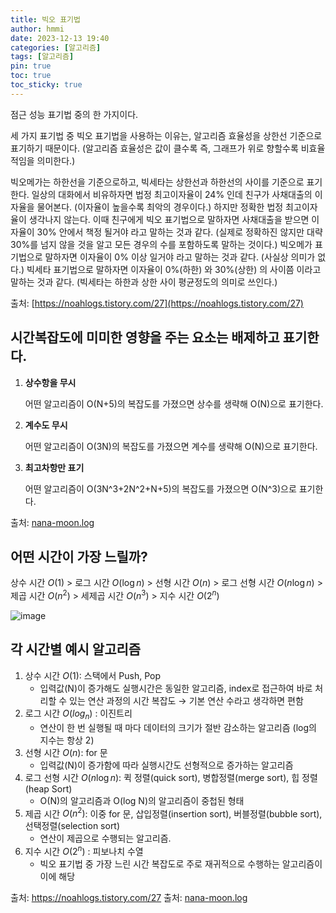 ```yaml
---
title: 빅오 표기법
author: hmmi
date: 2023-12-13 19:40
categories: [알고리즘]
tags: [알고리즘]
pin: true
toc: true
toc_sticky: true
---
```

점근 성능 표기법 중의 한 가지이다.

세 가지 표기법 중 빅오 표기법을 사용하는 이유는, 알고리즘 효율성을 상한선 기준으로 표기하기 때문이다. (알고리즘 효율성은 값이 클수록 즉, 그래프가 위로 향할수록 비효율적임을 의미한다.)

빅오메가는 하한선을 기준으로하고, 빅세타는 상한선과 하한선의 사이를 기준으로 표기한다. 일상의 대화에서 비유하자면 법정 최고이자율이 24% 인데 친구가 사채대출의 이자율을 물어본다. (이자율이 높을수록 최악의 경우이다.)
하지만 정확한 법정 최고이자율이 생각나지 않는다. 이때 친구에게 빅오 표기법으로 말하자면 사채대출을 받으면 이자율이 30% 안에서 책정 될거야 라고 말하는 것과 같다. (실제로 정확하진 않지만 대략 30%를 넘지 않을 것을 알고 모든 경우의 수를 포함하도록 말하는 것이다.)
빅오메가 표기법으로 말하자면 이자율이 0% 이상 일거야 라고 말하는 것과 같다. (사실상 의미가 없다.)
빅세타 표기법으로 말하자면 이자율이 0%(하한) 와 30%(상한) 의 사이쯤 이라고 말하는 것과 같다.
(빅세타는 하한과 상한 사이 평균정도의 의미로 쓰인다.)

출처: [https://noahlogs.tistory.com/27](https://noahlogs.tistory.com/27) 

## 시간복잡도에 미미한 영향을 주는 요소는 배제하고 표기한다.

1. **상수항을 무시**
    
    어떤 알고리즘이 O(N+5)의 복잡도를 가졌으면 상수를 생략해 O(N)으로 표기한다.
    
2. **계수도 무시**
    
    어떤 알고리즘이 O(3N)의 복잡도를 가졌으면 계수를 생략해 O(N)으로 표기한다.
    
3. **최고차항만 표기**
    
    어떤 알고리즘이 O(3N^3+2N^2+N+5)의 복잡도를 가졌으면 O(N^3)으로 표기한다.

출처: [nana-moon.log](https://velog.io/@nana-moon/%EC%95%8C%EA%B3%A0%EB%A6%AC%EC%A6%98-%EB%B9%85%EC%98%A4-%ED%91%9C%EA%B8%B0%EB%B2%95big-O-notation%EC%9D%B4%EB%9E%80)

## 어떤 시간이 가장 느릴까?
상수 시간 $O(1)$ > 로그 시간 $O(\log n)$ > 선형 시간 $O(n)$ > 로그 선형 시간 $O(n \log n)$ > 제곱 시간 $O(n^2)$ > 세제곱 시간 $O(n^3)$ > 지수 시간 $O(2^n)$

![image](https://github.com/hmmiii/hmmiii.github.io/assets/89797257/85f2522d-8144-43b6-9454-b9a118c616cc)



## 각 시간별 예시 알고리즘

1. 상수 시간 $O(1)$: 스택에서 Push, Pop 
	- 입력값(N)이 증가해도 실행시간은 동일한 알고리즘, index로 접근하여 바로 처리할 수 있는 연산 과정의 시간 복잡도 → 기본 연산 수라고 생각하면 편함
2. 로그 시간 $O(log_n)$ : 이진트리 
	- 연산이 한 번 실행될 때 마다 데이터의 크기가 절반 감소하는 알고리즘 (log의 지수는 항상 2)
3. 선형 시간 $O(n)$: for 문 
	- 입력값(N)이 증가함에 따라 실행시간도 선형적으로 증가하는 알고리즘
4. 로그 선형 시간 $O(n \log n)$: 퀵 정렬(quick sort), 병합정렬(merge sort), 힙 정렬(heap Sort)
	- O(N)의 알고리즘과 O(log N)의 알고리즘이 중첩된 형태
5. 제곱 시간 $O(n^2)$: 이중 for 문, 삽입정렬(insertion sort), 버블정렬(bubble sort), 선택정렬(selection sort)
	- 연산이 제곱으로 수행되는 알고리즘.
6. 지수 시간 $O(2^n)$ : 피보나치 수열
	- 빅오 표기법 중 가장 느린 시간 복잡도로 주로 재귀적으로 수행하는 알고리즘이 이에 해당

출처: https://noahlogs.tistory.com/27
출처: [nana-moon.log](https://velog.io/@nana-moon/%EC%95%8C%EA%B3%A0%EB%A6%AC%EC%A6%98-%EB%B9%85%EC%98%A4-%ED%91%9C%EA%B8%B0%EB%B2%95big-O-notation%EC%9D%B4%EB%9E%80)


